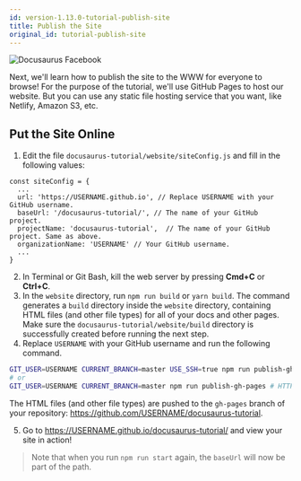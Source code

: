 ```yaml
---
id: version-1.13.0-tutorial-publish-site
title: Publish the Site
original_id: tutorial-publish-site
---
```


<img alt="Docusaurus Facebook" src="/img/undraw_docusaurus_fb.svg" class="docImage"/>

Next, we'll learn how to publish the site to the WWW for everyone to browse! For the purpose of the tutorial, we'll use GitHub Pages to host our website. But you can use any static file hosting service that you want, like Netlify, Amazon S3, etc.

## Put the Site Online

1. Edit the file `docusaurus-tutorial/website/siteConfig.js` and fill in the following values:

```
const siteConfig = {
  ...
  url: 'https://USERNAME.github.io', // Replace USERNAME with your GitHub username.
  baseUrl: '/docusaurus-tutorial/', // The name of your GitHub project.
  projectName: 'docusaurus-tutorial',  // The name of your GitHub project. Same as above.
  organizationName: 'USERNAME' // Your GitHub username.
  ...
}
```

2. In Terminal or Git Bash, kill the web server by pressing **Cmd+C** or **Ctrl+C**.
3. In the `website` directory, run `npm run build` or `yarn build`. The command generates a `build` directory inside the `website` directory, containing HTML files (and other file types) for all of your docs and other pages. Make sure the `docusaurus-tutorial/website/build` directory is successfully created before running the next step.
4. Replace `USERNAME` with your GitHub username and run the following command.

```sh
GIT_USER=USERNAME CURRENT_BRANCH=master USE_SSH=true npm run publish-gh-pages # SSH
# or
GIT_USER=USERNAME CURRENT_BRANCH=master npm run publish-gh-pages # HTTPS
```

The HTML files (and other file types) are pushed to the `gh-pages` branch of your repository:  https://github.com/USERNAME/docusaurus-tutorial.

5. Go to https://USERNAME.github.io/docusaurus-tutorial/ and view your site in action!

> Note that when you run `npm run start` again, the `baseUrl` will now be part of the path.
